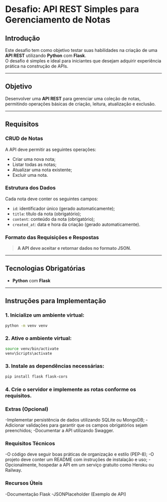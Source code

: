# Desafio: API REST Simples para Gerenciamento de Notas

## Introdução
Este desafio tem como objetivo testar suas habilidades na criação de uma **API REST** utilizando **Python** com **Flask**.  
O desafio é simples e ideal para iniciantes que desejam adquirir experiência prática na construção de APIs.

---

## Objetivo
Desenvolver uma **API REST** para gerenciar uma coleção de notas, permitindo operações básicas de criação, leitura, atualização e exclusão.

---

## Requisitos

### CRUD de Notas
A API deve permitir as seguintes operações:
- Criar uma nova nota;
- Listar todas as notas;
- Atualizar uma nota existente;
- Excluir uma nota.

### Estrutura dos Dados
Cada nota deve conter os seguintes campos:
- `id`: identificador único (gerado automaticamente);
- `title`: título da nota (obrigatório);
- `content`: conteúdo da nota (obrigatório);
- `created_at`: data e hora da criação (gerado automaticamente).

### Formato das Requisições e Respostas
> **A API deve aceitar e retornar dados no formato JSON.**

---

## Tecnologias Obrigatórias
- **Python** com **Flask**

---

## Instruções para Implementação

### 1. Inicialize um ambiente virtual:
```bash
python -m venv venv
```
### 2. Ative o ambiente virtual:
```bash
source venv/bin/activate  
venv\Scripts\activate      
```
### 3. Instale as dependências necessárias:
```bash
pip install flask flask-cors
```
### 4. Crie o servidor e implemente as rotas conforme os requisitos.
### Extras (Opcional)
-Implementar persistência de dados utilizando SQLite ou MongoDB;
-Adicionar validações para garantir que os campos obrigatórios sejam preenchidos;
-Documentar a API utilizando Swagger.

### Requisitos Técnicos
-O código deve seguir boas práticas de organização e estilo (PEP-8);
-O projeto deve conter um README com instruções de instalação e uso;
-Opcionalmente, hospedar a API em um serviço gratuito como Heroku ou Railway.

### Recursos Úteis
-Documentação Flask
-JSONPlaceholder (Exemplo de API)